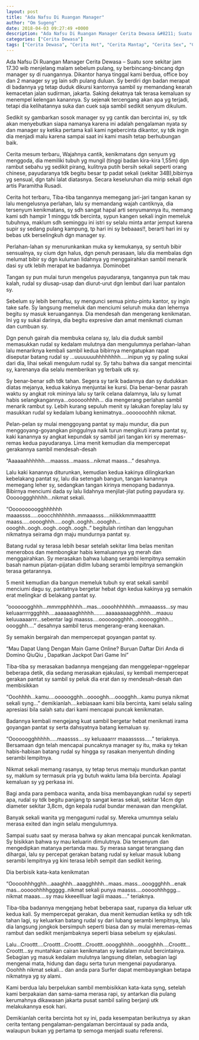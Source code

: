```yaml
---
layout: post
title: "Ada Nafsu Di Ruangan Manager"
author: "Om Sugeng"
date: 2018-04-03 09:27:49 +0000
description: "Ada Nafsu Di Ruangan Manager Cerita Dewasa &#8211; Suatu sore sekitar jam 17.30 wib menjelang malam sebelum pulang, sy berbincang-bincang dgn manager sy di ruangannya. Dikantor hanya tinggal kami berd..."
categories: ["Cerita Dewasa"]
tags: ["Cerita Dewasa", "Cerita Hot", "Cerita Mantap", "Cerita Sex", "Cinta Hanya Nafsu", "Cinta Terlarang"]
---
```


Ada Nafsu Di Ruangan Manager
Cerita Dewasa &#8211; Suatu sore sekitar jam 17.30 wib menjelang malam sebelum pulang, sy berbincang-bincang dgn manager sy di ruangannya. Dikantor hanya tinggal kami berdua, office boy dan 2 manager sy yg lain sdh pulang duluan. Sy berdiri dgn badan merapat di badannya yg tetap duduk dikursi kantornya sambil sy memandang kearah kemacetan jalan sudirman, jakarta. Saking dekatnya tak terasa kemaluan sy menempel kelengan kanannya. Sy sejenak tercengang akan apa yg terjadi, tetapi dia kelihatannya suka dan cuek saja sambil sedikit senyum dikulum.

Sedikit sy gambarkan sosok manager sy yg cantik dan bercintai ini, sy tdk akan menyebutkan siapa namanya karena ini adalah pengalaman nyata sy dan manager sy ketika pertama kali kami ngebercinta dikantor, sy tdk ingin dia menjadi malu karena sampai saat ini kami masih tetap berhubungan baik.

Cerita mesum terbaru, Wajahnya cantik, kenikmatans dgn senyum yg menggoda, dia memiliki tubuh yg mungil (tinggi badan kira-kira 1,55m) dgn rambut sebahu yg sedikit pirang, kulitnya putih bersih sekali seperti orang chinese, payudaranya tdk begitu besar tp padat sekali (sekitar 34B),bibirnya yg sensual, dgn tahi lalat diatasnya. Secara keseluruhan dia mirip sekali dgn artis Paramitha Rusadi.

Cerita hot terbaru, Tiba-tiba tangannya memegang jari-jari tangan kanan sy lalu mengelusnya perlahan, lalu sy memandang wajah cantiknya, dia tersenyum kenikmatans, sy sdh sangat hapal arti senyumannya itu, memang kami sdh hampir 1 minggu tdk bercinta, sypun kangen sekali ingin memeluk tubuhnya, maklum sdh seminggu ini istri sy selalu minta antar jemput karena supir sy sedang pulang kampung, tp hari ini sy bebaaas!!, berarti hari ini sy bebas utk berselingkuh dgn manager sy.

Perlahan-lahan sy menurunkankan muka sy kemukanya, sy sentuh bibir sensualnya, sy cium dgn halus, dgn penuh perasaan, lalu dia membalas dgn melumat bibir sy dgn kuluman lidahnya yg menggairahkan sambil menarik dasi sy utk lebih merapat ke badannya. Dominobet

Tangan sy pun mulai turun mengelus payudaranya, tangannya pun tak mau kalah, rudal sy diusap-usap dan diurut-urut dgn lembut dari luar pantalon sy.

Sebelum sy lebih bernafsu, sy mengunci semua pintu-pintu kantor, sy ingin take safe. Sy langsung memeluk dan menciumi seluruh muka dan lehernya begitu sy masuk keruangannya. Dia mendesah dan mengerang kenikmatan. Ini yg sy sukai darinya, dia begitu expresive dan amat menikmati ciuman dan cumbuan sy.

Dgn penuh gairah dia membuka celana sy, lalu dia duduk sambil memasukkan rudal sy kedalam mulutnya dan mengulumnya perlahan-lahan lalu menariknya kembali sambil kedua bibirnya mengatupkan rapat diseputar batang rudal sy …uuuuuuuhhhhhhhh…..inipun yg sy paling sukai dari dia, lihai sekali mengulum rudal sy. Sy tahu bahwa dia sangat mencintai sy, karenanya dia selalu memberikan yg terbaik utk sy.

Sy benar-benar sdh tdk tahan. Segera sy tarik badannya dan sy dudukkan diatas mejanya, kedua kakinya menjuntai ke kursi. Dia benar-benar pasrah waktu sy angkat rok mininya lalu sy tarik celana dalamnya, lalu sy lumat habis selangkangannya…oooooohhhh… dia mengerang perlahan sambil menarik rambut sy. Lebih kurang sepuluh menit sy lakukan foreplay lalu sy masukkan rudal sy kedalam lubang kenimatnya…ooooooohhh nikmat.

Pelan-pelan sy mulai menggoyang pantat sy maju mundur, dia pun menggoyang-goyangkan pinggulnya naik turun mengikuti irama pantat sy, kaki kanannya sy angkat kepundak sy sambil jari tangan kiri sy meremas-remas kedua payudaranya. Lima menit kemudian dia mempercepat gerakannya sambil mendesah-desah

“Aaaaaahhhhhh….maasss…maass…nikmat maass…” desahnya.

Lalu kaki kanannya diturunkan, kemudian kedua kakinya dilingkarkan kebelakang pantat sy, lalu dia setengah bangun, tangan kanannya memegang leher sy, sedangkan tangan kirinya menopang badannya. Bibirnya menciumi dada sy lalu lidahnya menjilat-jilat puting payudara sy. Oooooggghhhhh…nikmat sekali.

“Ooooooooogghhhhhh maaassss…..ooocchhhhhhh..mmaaasss….niiikkkmmmaaattttt maass…..ooooghhh…..oogh..ooghh…oooghh…oooghh..oogh..oogh..oogh..oogh..” begitulah rintihan dan lengguhan nikmatnya seirama dgn maju mundurnya pantat sy.

Batang rudal sy terasa lebih besar setelah sekitar lima belas menitan menerobos dan membongkar habis kemaluannya yg merah dan menggairahkan. Sy merasakan bahwa lubang serambi lempitnya semakin basah namun pijatan-pijatan didlm lubang serambi lempitnya semangkin terasa getarannya.

5 menit kemudian dia bangun memeluk tubuh sy erat sekali sambil menciumi dagu sy, pantatnya bergetar hebat dgn kedua kakinya yg semakin erat melingkar di belakang pantat sy.

“oooooogghhh…mmmpphhhhh…mas…oooohhhhhhh…mmaaasss…sy mau keluaarrrrggghhh….aaaaaaaghhhhh……..aaaaaaaaagghhhh….maauu keluuaaaarrr…sebentar lagi maasss….oooooogghhh…ooooogghhh…ooogghh….” desahnya sambil terus mengerang-erang keenakan.

Sy semakin bergairah dan mempercepat goyangan pantat sy.

&#8220;Mau Dapat Uang Dengan Main Game Online? Buruan Daftar Diri Anda di Domino QiuQiu , Dapatkan Jackpot Dari Game Ini&#8221;

Tiba-tiba sy merasakan badannya mengejang dan menggelepar-nggelepar beberapa detik, dia sedang merasakan ejakulasi, sy kembali mempercepat gerakan pantat sy sambil sy peluk dia erat dan sy mendesah-desah dan membisikkan

“Ooohhhh…kamu….ooooogghh…ooooghh….ooogghh…kamu punya nikmat sekali syng…” demikianlah….kebiasaan kami bila bercinta, kami selalu saling apresiasi bila salah satu dari kami mencapai puncak kenikmatan.

Badannya kembali mengejang kuat sambil bergetar hebat menikmati irama goyangan pantat sy serta dahsyatnya batang kemaluan sy.

“Oooooogghhhhh…..maassss….sy keluaaarrr maaasssss…..” teriaknya. Bersamaan dgn telah mencapai puncaknya manager sy itu, maka sy tekan habis-habisan batang rudal sy hingga sy rasakan menyentuh dinding serambi lempitnya.

Nikmat sekali memang rasanya, sy tetap terus memaju mundurkan pantat sy, maklum sy termasuk pria yg butuh waktu lama bila bercinta. Apalagi kemaluan sy yg perkasa ini.

Bagi anda para pembaca wanita, anda bisa membayangkan rudal sy seperti apa, rudal sy tdk begitu panjang tp sangat keras sekali, sekitar 14cm dgn diameter sekitar 3,8cm, dgn kepala rudal bundar menawan dan mengkilat.

Banyak sekali wanita yg mengagumi rudal sy. Mereka umumnya selalu merasa exited dan ingin selalu mengulumnya.

Sampai suatu saat sy merasa bahwa sy akan mencapai puncak kenikmatan. Sy bisikkan bahwa sy mau keluarin dimulutnya. Dia tersenyum dan mengedipkan matanya pertanda mau. Sy merasa sangat terangsang dan dihargai, lalu sy percepat gerakan batang rudal sy keluar masuk lubang serambi lempitnya yg kini terasa lebih sempit dan sedikit kering.

Dia berbisik kata-kata kenikmatan

“Ooooohhhgghh…aaaghhh…aaagghhhh…maas..mass…oooggghhh…enak mas…ooooohhhhggggg..nikmat sekali punya maasss….ooooohhhggg…nikmat maaas….sy mau kkeeellluar lagiii maaas….” teriaknya.

Tiba-tiba badannya mengejang hebat beberapa saat, rupanya dia keluar utk kedua kali. Sy mempercepat gerakan, dua menit kemudian ketika sy sdh tdk tahan lagi, sy keluarkan batang rudal sy dari lubang serambi lempitnya, lalu dia langsung jongkok bersimpuh seperti biasa dan sy mulai meremas-remas rambut dan sedikit menjambaknya seperti biasa sebelum sy ejakulasi.

Lalu…Croottt….Croottt…Croottt…Croottt..ooogghhhh…ooogghhh….Croottt…Croottt…sy muntahkan cairan kenikmatan sy kedalam mulut bercintainya. Sebagian yg masuk kedalam mulutnya langsung ditelan, sebagian lagi mengenai mata, hidung dan dagu serta turun mengenai payudaranya. Ooohhh nikmat sekali… dan anda para Surfer dapat membayangkan betapa nikmatnya yg sy alami.

Kami berdua lalu berpelukan sambil membisikkan kata-kata syng, setelah kami berpakaian dan sama-sama merasa rapi, sy antarkan dia pulang kerumahnya dikawasan jakarta pusat sambil saling berjanji utk melakukannya esok hari.

Demikianlah cerita bercinta hot sy ini, pada kesempatan berikutnya sy akan cerita tentang pengalaman-pengalaman bercintaual sy pada anda, walaupun bukan yg pertama tp semoga menjadi suatu referensi.